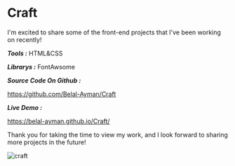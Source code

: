 # Craft

I'm excited to share some of the front-end projects that I've been working on recently!

___Tools :___
  HTML&CSS

___Librarys :___
  FontAwsome
  
___Source Code On Github :___
  
https://github.com/Belal-Ayman/Craft
  
___Live Demo :___
  
https://belal-ayman.github.io/Craft/

Thank you for taking the time to view my work, and I look forward to sharing more projects in the future!

![craft](https://user-images.githubusercontent.com/115469327/233047779-d07d78d3-26ae-4218-8b16-bc1a2667d5d5.jpg)
